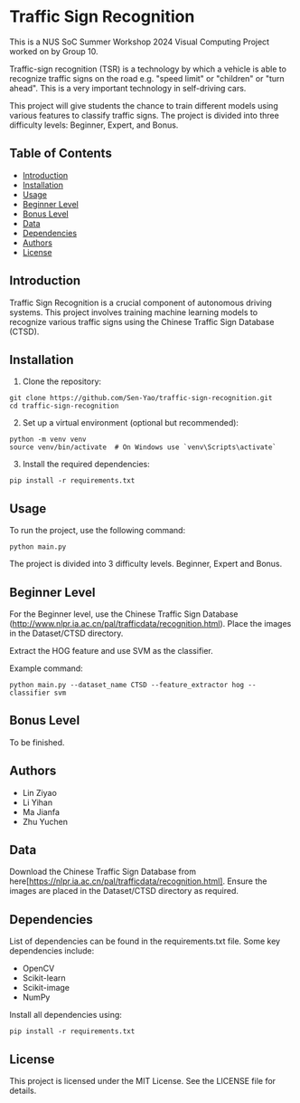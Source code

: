 # Traffic Sign Recognition

This is a NUS SoC Summer Workshop 2024 Visual Computing Project worked on by Group 10.

Traffic-sign recognition (TSR) is a technology by which a vehicle is able to recognize traffic signs on the road e.g. "speed limit" or "children" or "turn ahead". This is a very important technology in self-driving cars.

This project will give students the chance to train different models using various features to classify traffic signs. The project is divided into three difficulty levels: Beginner, Expert, and Bonus.

## Table of Contents
- [Introduction](#introduction)
- [Installation](#installation)
- [Usage](#usage)
- [Beginner Level](#beginner-level)
- [Bonus Level](#bonus-level)
- [Data](#data)
- [Dependencies](#dependencies)
- [Authors](#authors)
- [License](#license)

## Introduction

Traffic Sign Recognition is a crucial component of autonomous driving systems. This project involves training machine learning models to recognize various traffic signs using the Chinese Traffic Sign Database (CTSD).

## Installation

1. Clone the repository:
```shell
git clone https://github.com/Sen-Yao/traffic-sign-recognition.git
cd traffic-sign-recognition  
```

2. Set up a virtual environment (optional but recommended):

```shell
python -m venv venv
source venv/bin/activate  # On Windows use `venv\Scripts\activate`
```

3. Install the required dependencies:

```shell
pip install -r requirements.txt
```

## Usage

To run the project, use the following command:

```shell
python main.py
```

The project is divided into 3 difficulty levels. Beginner, Expert and Bonus.

## Beginner Level

For the Beginner level, use the Chinese Traffic Sign Database (http://www.nlpr.ia.ac.cn/pal/trafficdata/recognition.html). Place the images in the Dataset/CTSD directory.

Extract the HOG feature and use SVM as the classifier.

Example command:


```CLI
python main.py --dataset_name CTSD --feature_extractor hog --classifier svm
```

## Bonus Level

To be finished.

## Authors

- Lin Ziyao 
- Li Yihan
- Ma Jianfa
- Zhu Yuchen

## Data

Download the Chinese Traffic Sign Database from here[https://nlpr.ia.ac.cn/pal/trafficdata/recognition.html]. Ensure the images are placed in the Dataset/CTSD directory as required.

## Dependencies

List of dependencies can be found in the requirements.txt file. Some key dependencies include:

- OpenCV 
- Scikit-learn 
- Scikit-image 
- NumPy

Install all dependencies using:

```shell
pip install -r requirements.txt
```

## License

This project is licensed under the MIT License. See the LICENSE file for details.
